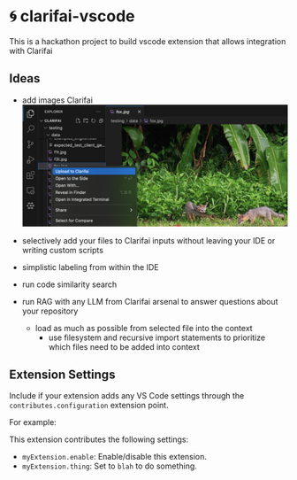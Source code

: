 # 🌀 clarifai-vscode

This is a hackathon project to build vscode extension that allows integration with Clarifai

## Ideas
- add images Clarifai
![](./docs/add-images.png)


- selectively add your files to Clarifai inputs without leaving your IDE or writing custom scripts
- simplistic labeling from within the IDE
- run code similarity search
- run RAG with any LLM from Clarifai arsenal to answer questions about your repository
    - load as much as possible from selected file into the context
        - use filesystem and recursive import statements to prioritize which files need to be added into context

## Extension Settings

Include if your extension adds any VS Code settings through the `contributes.configuration` extension point.

For example:

This extension contributes the following settings:

* `myExtension.enable`: Enable/disable this extension.
* `myExtension.thing`: Set to `blah` to do something.
